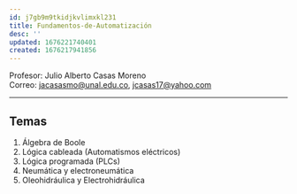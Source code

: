 ```yaml
---
id: j7gb9m9tkidjkvlimxkl231
title: Fundamentos-de-Automatización
desc: ''
updated: 1676221740401
created: 1676217941856
---
```


Profesor: Julio Alberto Casas Moreno   
Correo: jacasasmo@unal.edu.co, jcasas17@yahoo.com

---

## Temas

1. Álgebra de Boole
2. Lógica cableada (Automatismos eléctricos)
3. Lógica programada (PLCs)
4. Neumática y electroneumática
5. Oleohidráulica y Electrohidráulica